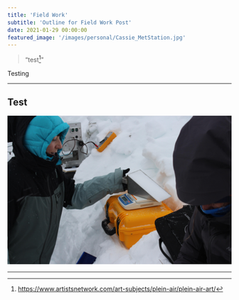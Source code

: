 ```yaml
---
title: 'Field Work'
subtitle: 'Outline for Field Work Post'
date: 2021-01-29 00:00:00
featured_image: '/images/personal/Cassie_MetStation.jpg'
---
```


> “test[^1]"

[^1]: https://www.artistsnetwork.com/art-subjects/plein-air/plein-air-art/

Testing

---

## Test

<div class="gallery" data-columns="3">
	<img src="/images/personal/CassieLumbrazo_SnowEx2020.jpg">

</div>


---


<!-- <a href="https://jekyllthemes.io/theme/index-portfolio-jekyll-theme" class="button button--large">Get This Theme</a> -->
<!-- https://github.com/adam-p/markdown-here/wiki/Markdown-Cheatsheet -->

